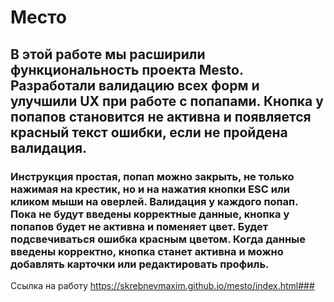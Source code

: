 # Место #
## В этой работе мы расширили функциональность проекта Mesto. Разработали валидацию всех форм и улучшили UX при работе с попапами. Кнопка у попапов становится не активна и появляется красный текст ошибки, если не пройдена валидация.  ##
### Инструкция простая, попап можно закрыть, не только нажимая на крестик, но и на нажатия кнопки ESC или кликом мыши на оверлей. Валидация у каждого попап. Пока не будут введены корректные данные, кнопка у попапов будет не активна и поменяет цвет. Будет подсвечиваться ошибка красным цветом. Когда данные введены корректно, кнопка станет активна и можно добавлять карточки или редактировать профиль.
Ссылка на работу https://skrebnevmaxim.github.io/mesto/index.html###